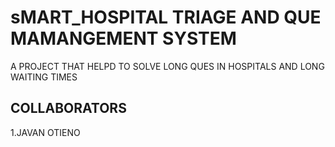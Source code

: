 # sMART_HOSPITAL TRIAGE AND QUE MAMANGEMENT SYSTEM

A PROJECT THAT HELPD TO SOLVE LONG QUES IN HOSPITALS AND LONG WAITING TIMES

## COLLABORATORS
1.JAVAN OTIENO

